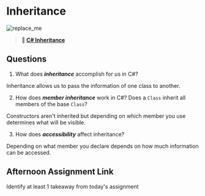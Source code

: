 # Inheritance

![replace_me](https://codeworks.blob.core.windows.net/public/assets/img/illustrations/placeholder.svg)

> **📖 [C# Inheritance](https://codeworksacademy.com/fs-student-guide/resources/wk10/04-Inheritance)**

## Questions

1. What does ***inheritance*** accomplish for us in C#?

Inheritance allows us to pass the information of one class to another.

2. How does ***member inheritance*** work in C#? Does a `Class` inherit all members of the base `Class`?

Constructors aren't inherited but depending on which member you use determines what will be visible.

3. How does ***accessibility*** affect inheritance?

Depending on what member you declare depends on how much information can be accessed.

## Afternoon Assignment Link


Identify at least 1 takeaway from today's assignment
